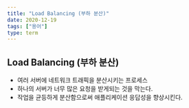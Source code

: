 ```yaml
---
title: "Load Balancing (부하 분산)"
date: 2020-12-19
tags: ["용어"]
type: term
---
```


## Load Balancing (부하 분산)

- 여러 서버에 네트워크 트래픽을 분산시키는 프로세스
- 하나의 서버가 너무 많은 요청을 받게되는 것을 막는다.
- 작업을 균등하게 분산함으로써 애플리케이션 응답성을 향상시킨다.